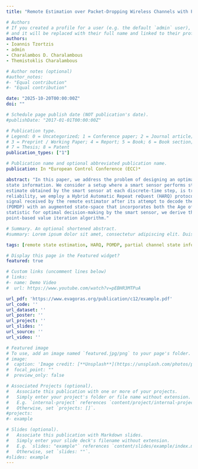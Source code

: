 ```yaml
---
title: "Remote Estimation over Packet-Dropping Wireless Channels with Partial State Information"

# Authors
# If you created a profile for a user (e.g. the default `admin` user), write the username (folder name) here 
# and it will be replaced with their full name and linked to their profile.
authors:
- Ioannis Tzortzis
- admin
- Charalambos D. Charalambous
- Themistoklis Charalambous

# Author notes (optional)
#author_notes:
#- "Equal contribution"
#- "Equal contribution"

date: "2025-10-20T00:00:00Z"
doi: ""

# Schedule page publish date (NOT publication's date).
#publishDate: "2017-01-01T00:00:00Z"

# Publication type.
# Legend: 0 = Uncategorized; 1 = Conference paper; 2 = Journal article;
# 3 = Preprint / Working Paper; 4 = Report; 5 = Book; 6 = Book section;
# 7 = Thesis; 8 = Patent
publication_types: ["1"]

# Publication name and optional abbreviated publication name.
publication: In *European Control Conference (ECC)*

abstract: "In this paper, we address the problem of designing an optimal transmission policy for remote state estimation over packet-dropping wireless channels with imperfect channel
state information. We consider a setup where a smart sensor performs state estimation of a linear time-invariant (LTI) dynamical system using a Kalman filter. The resulting state
estimate obtained by the smart sensor at each discrete-time step, is transmitted over the wireless channel to a remote estimator. To balance the trade-off between information freshness and
reliability, we employ a Hybrid Automatic Repeat reQuest (HARQ) protocol at the smart sensor which has imperfect channel state information in the form of acknowledgment feedback
signal received by the remote estimator after its attempt to decode the information packets. We formulate this problem as a finite horizon Partially Observable Markov Decision Process
(POMDP) with an augmented state-space that incorporates both the Age of Information (AoI) and the unknown channel state. By defining an information state that serves as a sufficient
statistic for optimal decision-making by the smart sensor, we derive the dynamic programming equations for evaluating the optimal policy. This policy is computed numerically using the
point-based value iteration algorithm."

# Summary. An optional shortened abstract.
#summary: Lorem ipsum dolor sit amet, consectetur adipiscing elit. Duis posuere tellus ac convallis placerat. Proin tincidunt magna sed ex sollicitudin condimentum.

tags: [remote state estimation, HARQ, POMDP, partial channel state information.]

# Display this page in the Featured widget?
featured: true

# Custom links (uncomment lines below)
# links:
#- name: Demo Video
#  url: https://www.youtube.com/watch?v=pEBHR3MTPuA

url_pdf: 'https://www.evagoras.org/publication/c12/example.pdf'
url_code: ''
url_dataset: ''
url_poster: ''
url_project: ''
url_slides: ''
url_source: ''
url_video: ''

# Featured image
# To use, add an image named `featured.jpg/png` to your page's folder. 
# image:
#  caption: 'Image credit: [**Unsplash**](https://unsplash.com/photos/pLCdAaMFLTE)'
#  focal_point: ""
#  preview_only: false

# Associated Projects (optional).
#   Associate this publication with one or more of your projects.
#   Simply enter your project's folder or file name without extension.
#   E.g. `internal-project` references `content/project/internal-project/index.md`.
#   Otherwise, set `projects: []`.
#projects:
#- example

# Slides (optional).
#   Associate this publication with Markdown slides.
#   Simply enter your slide deck's filename without extension.
#   E.g. `slides: "example"` references `content/slides/example/index.md`.
#   Otherwise, set `slides: ""`.
#slides: example
---
```

